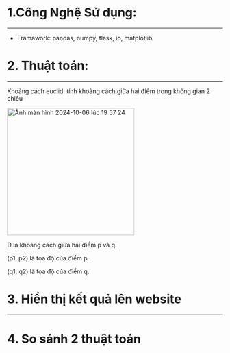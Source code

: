 # 1.Công Nghệ Sử dụng:

---

+ Framawork: pandas, numpy, flask, io, matplotlib


# 2. Thuật toán:
---

Khoảng cách euclid: tính khoảng cách giữa hai điểm trong không gian 2 chiều

<img width="297" alt="Ảnh màn hình 2024-10-06 lúc 19 57 24" src="https://github.com/user-attachments/assets/6955fef2-7a9a-45cc-8cb8-f676a9489e82">

D là khoảng cách giữa hai điểm p và q.

(p1, p2) là tọa độ của điểm p.

(q1, q2) là tọa độ của điểm q.

# 3. Hiển thị kết quả lên website

---

# 4. So sánh 2 thuật toán 
  
